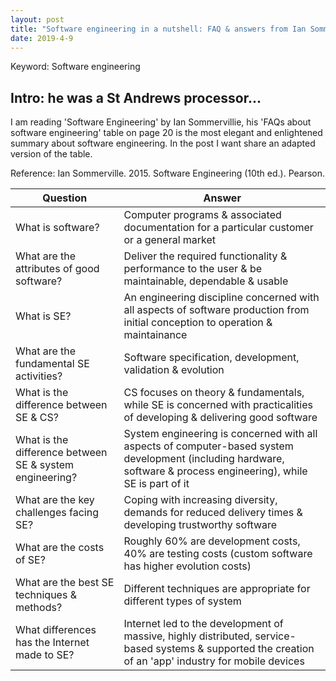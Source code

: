 ```yaml
---
layout: post
title: "Software engineering in a nutshell: FAQ & answers from Ian Sommerville"
date: 2019-4-9
---
```

Keyword: Software engineering

## Intro: he was a St Andrews processor...
I am reading 'Software Engineering' by Ian Sommervillie, his 'FAQs about software engineering' table on page 20 is the most elegant and enlightened summary about software engineering. In the post I want share an adapted version of the table.

Reference: Ian Sommerville. 2015. Software Engineering (10th ed.). Pearson.

Question | Answer
---|---
What is software? | Computer programs & associated documentation for a particular customer or a general market
What are the attributes of good software? | Deliver the required functionality & performance to the user & be maintainable, dependable & usable
What is SE? | An engineering discipline concerned with all aspects of software production from initial conception to operation & maintainance
What are the fundamental SE activities? | Software specification, development, validation & evolution
What is the difference between SE & CS? | CS focuses on theory & fundamentals, while SE is concerned with practicalities of developing & delivering good software
What is the difference between SE & system engineering? | System engineering is concerned with all aspects of computer-based system development (including hardware, software & process engineering), while SE is part of it
What are the key challenges facing SE? | Coping with increasing diversity, demands for reduced delivery times & developing trustworthy software
What are the costs of SE? | Roughly 60% are development costs, 40% are testing costs (custom software has higher evolution costs)
What are the best SE techniques & methods? | Different techniques are appropriate for different types of system
What differences has the Internet made to SE? | Internet led to the development of massive, highly distributed, service-based systems & supported the creation of an 'app' industry for mobile devices
